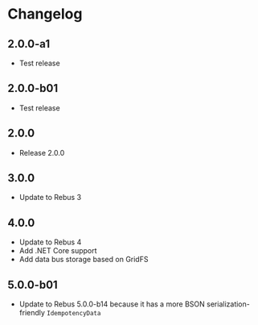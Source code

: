 # Changelog

## 2.0.0-a1

* Test release

## 2.0.0-b01

* Test release

## 2.0.0

* Release 2.0.0

## 3.0.0

* Update to Rebus 3

## 4.0.0

* Update to Rebus 4
* Add .NET Core support
* Add data bus storage based on GridFS

## 5.0.0-b01

* Update to Rebus 5.0.0-b14 because it has a more BSON serialization-friendly `IdempotencyData`
